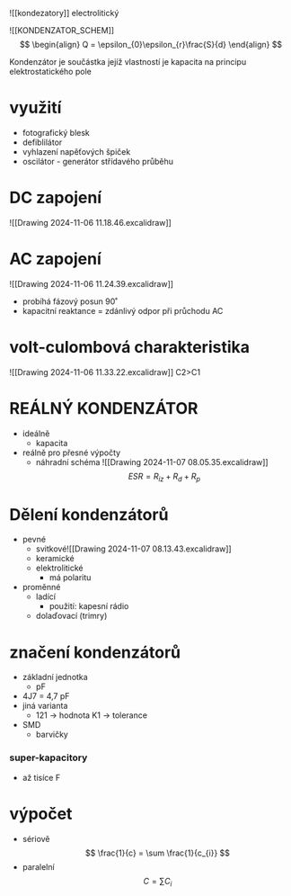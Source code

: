 ![[kondezatory]]
electrolitický

![[KONDENZATOR_SCHEM]]
$$
\begin{align}
Q = \epsilon_{0}\epsilon_{r}\frac{S}{d}
\end{align}
$$

Kondenzátor je součástka jejíž vlastností je kapacita na principu elektrostatického pole

# využití
- fotografický blesk
- defiblilátor
- vyhlazení napěťových špiček
- oscilátor - generátor střídavého průběhu

# DC zapojení
![[Drawing 2024-11-06 11.18.46.excalidraw]]

# AC zapojení
![[Drawing 2024-11-06 11.24.39.excalidraw]]
- probíhá fázový posun 90˚
- kapacitní reaktance = zdánlivý odpor při průchodu AC

# volt-culombová charakteristika
![[Drawing 2024-11-06 11.33.22.excalidraw]]
C2>C1

# REÁLNÝ KONDENZÁTOR
- ideálně
	- kapacita
- reálně pro přesné výpočty
	- náhradní schéma
		![[Drawing 2024-11-07 08.05.35.excalidraw]]$$
		ESR=R_{iz}+R_{d}+R_{p}
		$$
		

# Dělení kondenzátorů
- pevné
	- svitkové![[Drawing 2024-11-07 08.13.43.excalidraw]]
	- keramické
	- elektrolitické
		- má polaritu
- proměnné
	- ladící
		- použití: kapesní rádio
	- dolaďovací (trimry)

# značení kondenzátorů
- základní jednotka 
	- pF
- 4J7 = 4,7 pF
- jiná varianta
	- 121 -> hodnota
	   K1 -> tolerance
- SMD
	- barvičky

### super-kapacitory
- až tisíce F

# výpočet
- sériově
$$
\frac{1}{c} = \sum \frac{1}{c_{i}}
$$
- paralelní
$$
C=\sum C_{i}
$$
